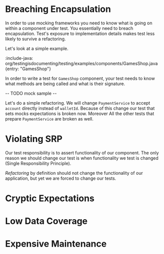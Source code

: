 # Breaching Encapsulation

In order to use mocking frameworks you need to know what is going on within a component under test. 
You essentially need to breach encapsulation. Test's exposure to implementation details makes test less likely to survive a refactoring.

Let's look at a simple example.

:include-java: org/testingisdocumenting/testing/examples/components/GamesShop.java {entry: "GamesShop"}

In order to write a test for `GamesShop` component, your test needs to know what methods are being called and what is
their signature.

-- TODO mock sample --

Let's do a simple refactoring. We will change `PaymentService` to accept `account` directly instead of `walletId`.
Because of this change our test that sets mocks expectations is broken now. 
Moreover All the other tests that prepare `PaymentService` are broken as well.  

# Violating SRP

Our test responsibility is to assert functionality of our component. The only reason we should change our test is 
when functionality we test is changed (Single Responsibility Principle).
 
*Refactoring* by definition should not change the functionality of our application, but yet we are forced to change our tests. 
     

# Cryptic Expectations

# Low Data Coverage

# Expensive Maintenance    
